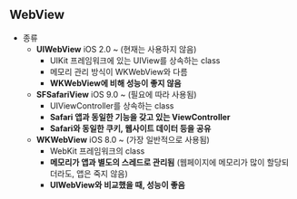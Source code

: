 ## WebView
- 종류
  - **UIWebView** iOS 2.0 ~ (현재는 사용하지 않음)
    - UIKit 프레임워크에 있는 UIView를 상속하는 class
    - 메모리 관리 방식이 WKWebView와 다름
    - **WKWebView에 비해 성능이 좋지 않음**
  - **SFSafariView** iOS 9.0 ~ (필요에 따라 사용됨)
    - UIViewController를 상속하는 class
    - **Safari 앱과 동일한 기능을 갖고 있는 ViewController**
    - **Safari와 동일한 쿠키, 웹사이트 데이터 등을 공유**
  - **WKWebView** iOS 8.0 ~ (가장 일반적으로 사용됨)
    - WebKit 프레임워크의 class
    - **메모리가 앱과 별도의 스레드로 관리됨** (웹페이지에 메모리가 많이 할당되더라도, 앱은 죽지 않음)
    - **UIWebView와 비교했을 때, 성능이 좋음**
